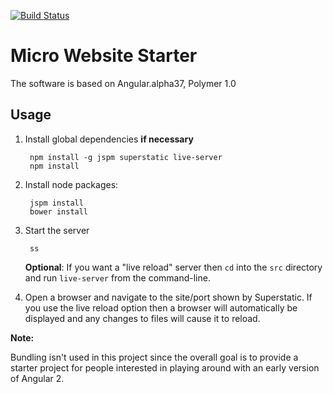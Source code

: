 [![Build Status](https://travis-ci.org/smisy/micro-web.svg?branch=master)](https://travis-ci.org/smisy/micro-web)
# Micro Website Starter

The software is based on Angular.alpha37, Polymer 1.0

## Usage

1. Install global dependencies **if necessary**

        npm install -g jspm superstatic live-server
        npm install

2. Install node packages:

        jspm install
        bower install

3. Start the server

        ss

   **Optional**: If you want a "live reload" server then `cd` into the `src` directory and run `live-server` from the command-line.

4. Open a browser and navigate to the site/port shown by Superstatic.
If you use the live reload option then a browser will automatically be displayed and any changes to files will cause it to reload.


**Note:**

Bundling isn't used in this project since the overall goal is to provide a starter project for people interested in
playing around with an early version of Angular 2.
